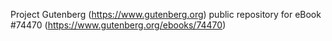 Project Gutenberg (https://www.gutenberg.org) public repository for
eBook #74470 (https://www.gutenberg.org/ebooks/74470)
